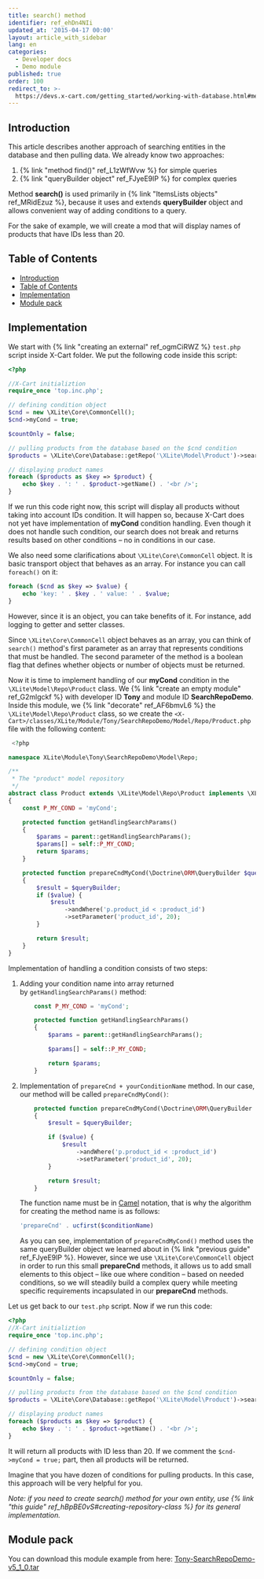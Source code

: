 ```yaml
---
title: search() method
identifier: ref_ehDn4NIi
updated_at: '2015-04-17 00:00'
layout: article_with_sidebar
lang: en
categories:
  - Developer docs
  - Demo module
published: true
order: 100
redirect_to: >-
  https://devs.x-cart.com/getting_started/working-with-database.html#method-search
---
```


## Introduction

This article describes another approach of searching entities in the database and then pulling data. We already know two approaches:

1.  {% link "method find()" ref_L1zWfWvw %} for simple queries
2.  {% link "queryBuilder object" ref_FJyeE9lP %} for complex queries

Method **search()** is used primarily in {% link "ItemsLists objects" ref_MRidEzuz %}, because it uses and extends **queryBuilder** object and allows convenient way of adding conditions to a query.

For the sake of example, we will create a mod that will display names of products that have IDs less than 20.

## Table of Contents

*   [Introduction](#introduction)
*   [Table of Contents](#table-of-contents)
*   [Implementation](#implementation)
*   [Module pack](#module-pack)

## Implementation

We start with {% link "creating an external" ref_ogmCiRWZ %} `test.php` script inside X-Cart folder. We put the following code inside this script: 

```php
<?php

//X-Cart initializtion
require_once 'top.inc.php';

// defining condition object
$cnd = new \XLite\Core\CommonCell();
$cnd->myCond = true;

$countOnly = false;

// pulling products from the database based on the $cnd condition
$products = \XLite\Core\Database::getRepo('\XLite\Model\Product')->search($cnd, $countOnly);

// displaying product names
foreach ($products as $key => $product) {
    echo $key . ': ' . $product->getName() . '<br />';
}
```

If we run this code right now, this script will display all products without taking into account IDs condition. It will happen so, because X-Cart does not yet have implementation of **myCond** condition handling. Even though it does not handle such condition, our search does not break and returns results based on other conditions – no in conditions in our case.

We also need some clarifications about `\XLite\Core\CommonCell` object. It is basic transport object that behaves as an array. For instance you can call `foreach()` on it:

```php
foreach ($cnd as $key => $value) {
	echo 'key: ' . $key . ' value: ' . $value;
}
```

However, since it is an object, you can take benefits of it. For instance, add logging to getter and setter classes.

Since `\XLite\Core\CommonCell` object behaves as an array, you can think of `search()` method's first parameter as an array that represents conditions that must be handled. The second parameter of the method is a boolean flag that defines whether objects or number of objects must be returned.

Now it is time to implement handling of our **myCond** condition in the `\XLite\Model\Repo\Product` class. We {% link "create an empty module" ref_G2mlgckf %} with developer ID **Tony** and module ID **SearchRepoDemo**. Inside this module, we {% link "decorate" ref_AF6bmvL6 %} the `\XLite\Model\Repo\Product` class, so we create the `<X-Cart>/classes/XLite/Module/Tony/SearchRepoDemo/Model/Repo/Product.php` file with the following content: 

```php
 <?php

namespace XLite\Module\Tony\SearchRepoDemo\Model\Repo;

/**
 * The "product" model repository
 */
abstract class Product extends \XLite\Model\Repo\Product implements \XLite\Base\IDecorator
{
    const P_MY_COND = 'myCond';

    protected function getHandlingSearchParams()
    {
        $params = parent::getHandlingSearchParams();
        $params[] = self::P_MY_COND;
        return $params;
    }

    protected function prepareCndMyCond(\Doctrine\ORM\QueryBuilder $queryBuilder, $value)
    {
        $result = $queryBuilder;
        if ($value) {
            $result
                ->andWhere('p.product_id < :product_id')
                ->setParameter('product_id', 20);
        }

        return $result;
    }
}
```

Implementation of handling a condition consists of two steps:

1.  Adding your condition name into array returned by `getHandlingSearchParams()` method: 

    ```php
        const P_MY_COND = 'myCond';

        protected function getHandlingSearchParams()
        {
            $params = parent::getHandlingSearchParams();

            $params[] = self::P_MY_COND;

            return $params;
        }
    ```

2.  Implementation of `prepareCnd + yourConditionName` method. In our case, our method will be called `prepareCndMyCond()`:

    ```php
        protected function prepareCndMyCond(\Doctrine\ORM\QueryBuilder $queryBuilder, $value)
        {
            $result = $queryBuilder;

            if ($value) {
                $result
                    ->andWhere('p.product_id < :product_id')
                    ->setParameter('product_id', 20);
            }

            return $result;
        }
    ```

    The function name must be in [Camel](http://en.wikipedia.org/wiki/CamelCase) notation, that is why the algorithm for creating the method name is as follows: 

    ```php
    'prepareCnd' . ucfirst($conditionName)
    ```

    As you can see, implementation of `prepareCndMyCond()` method uses the same queryBuilder object we learned about in {% link "previous guide" ref_FJyeE9lP %}. However, since we use `\XLite\Core\CommonCell` object in order to run this small **prepareCnd** methods, it allows us to add small elements to this object – like oue where condition – based on needed conditions, so we will steadily build a complex query while meeting specific requirements incapsulated in our **prepareCnd** methods.

Let us get back to our `test.php` script. Now if we run this code: 

```php
<?php
//X-Cart initializtion
require_once 'top.inc.php';

// defining condition object
$cnd = new \XLite\Core\CommonCell();
$cnd->myCond = true;

$countOnly = false;

// pulling products from the database based on the $cnd condition
$products = \XLite\Core\Database::getRepo('\XLite\Model\Product')->search($cnd, $countOnly);

// displaying product names
foreach ($products as $key => $product) {
    echo $key . ': ' . $product->getName() . '<br />';
}
```

It will return all products with ID less than 20\. If we comment the `$cnd->myCond = true;` part, then all products will be returned.

Imagine that you have dozen of conditions for pulling products. In this case, this approach will be very helpful for you.

_Note: if you need to create search() method for your own entity, use {% link "this guide" ref_hBpBE0vS#creating-repository-class %}_ _for its general implementation._

## Module pack

You can download this module example from here: [Tony-SearchRepoDemo-v5_1_0.tar]({{site.baseurl}}/attachments/modules/Tony-SearchRepoDemo-v5_1_0.tar)
